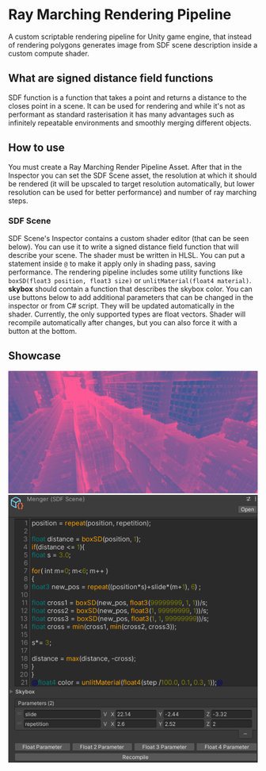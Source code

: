 # Ray Marching Rendering Pipeline
A custom scriptable rendering pipeline for Unity game engine, that instead of rendering polygons generates image from SDF scene description inside a custom compute shader.

## What are signed distance field functions
SDF function is a function that takes a point and returns a distance to the closes point in a scene. It can be used for rendering and while it's not as performant as standard rasterisation it has many advantages such as infinitely repeatable environments and smoothly merging different objects.

## How to use
You must create a Ray Marching Render Pipeline Asset. After that in the Inspector you can set the SDF Scene asset, the resolution at which it should be rendered (it will be upscaled to target resolution automatically, but lower resolution can be used for better performance) and number of ray marching steps.

### SDF Scene
SDF Scene's Inspector contains a custom shader editor (that can be seen below). You can use it to write a signed distance field function that will describe your scene. The shader must be written in HLSL. You can put a statement inside `@` to make it apply only in shading pass, saving performance.
The rendering pipeline includes some utility functions like `boxSD(float3 position, float3 size)` or `unlitMaterial(float4 material)`.
**skybox** should contain a function that describes the skybox color.
You can use buttons below to add additional parameters that can be changed in the inspector or from C# script. They will be updated automatically in the shader. Currently, the only supported types are float vectors.
Shader will recompile automatically after changes, but you can also force it with a button at the bottom.

## Showcase
![Menger](Showcase\menger.png)
![Code editor](Showcase\code_editor.png)